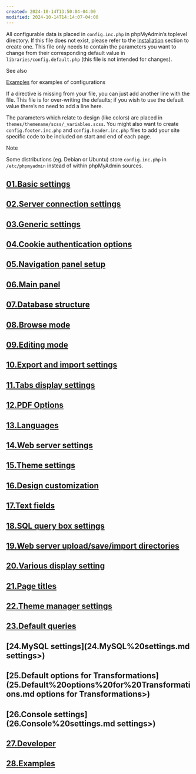 ```yaml
---
created: 2024-10-14T13:50:04-04:00
modified: 2024-10-14T14:14:07-04:00
---
```


All configurable data is placed in `config.inc.php` in phpMyAdmin’s toplevel directory. If this file does not exist, please refer to the [Installation](https://docs.phpmyadmin.net/en/latest/setup.html#setup) section to create one. This file only needs to contain the parameters you want to change from their corresponding default value in `libraries/config.default.php` (this file is not intended for changes).

See also

[Examples](https://docs.phpmyadmin.net/en/latest/config.html#config-examples) for examples of configurations

If a directive is missing from your file, you can just add another line with the file. This file is for over-writing the defaults; if you wish to use the default value there’s no need to add a line here.

The parameters which relate to design (like colors) are placed in `themes/themename/scss/_variables.scss`. You might also want to create `config.footer.inc.php` and `config.header.inc.php` files to add your site specific code to be included on start and end of each page.

Note

Some distributions (eg. Debian or Ubuntu) store `config.inc.php` in `/etc/phpmyadmin` instead of within phpMyAdmin sources.

## [01.Basic settings](<01.Basic settings.md>)

## [02.Server connection settings](<02.Server connection settings.md>)

## [03.Generic settings](<03.Generic settings.md>)

## [04.Cookie authentication options](<04.Cookie authentication options.md>)

## [05.Navigation panel setup](<05.Navigation panel setup.md>)

## [06.Main panel](<06.Main panel.md>)

## [07.Database structure](<07.Database structure.md>)

## [08.Browse mode](<08.Browse mode.md>)

## [09.Editing mode](<09.Editing mode.md>)

## [10.Export and import settings](<10.Export and import settings.md>)

## [11.Tabs display settings](<11.Tabs display settings.md>)

## [12.PDF Options](<12.PDF Options.md>)

## [13.Languages](13.Languages.md)

## [14.Web server settings](<14.Web server settings.md>)

## [15.Theme settings](<15.Theme settings.md>)

## [16.Design customization](<16.Design customization.md>)

## [17.Text fields](<17.Text fields.md>)

## [18.SQL query box settings](<18.SQL query box settings.md>)

## [19.Web server upload/save/import directories](<19.Web server upload-save-import directories.md>)

## [20.Various display setting](<20.Various display setting.md>)

## [21.Page titles](<21.Page titles.md>)

## [22.Theme manager settings](<22.Theme manager settings.md>)

## [23.Default queries](<23.Default queries.md>)

## [24.MySQL settings](24.MySQL%20settings.md settings>)

## [25.Default options for Transformations](25.Default%20options%20for%20Transformations.md options for Transformations>)

## [26.Console settings](26.Console%20settings.md settings>)

## [27.Developer](27.Developer.md)

## [28.Examples](28.Examples.md)
